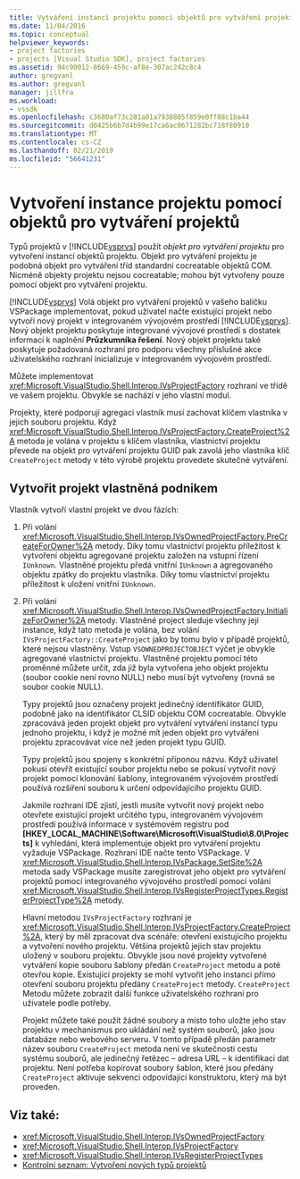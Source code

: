 ```yaml
---
title: Vytváření instancí projektu pomocí objektů pro vytváření projektů | Dokumentace Microsoftu
ms.date: 11/04/2016
ms.topic: conceptual
helpviewer_keywords:
- project factories
- projects [Visual Studio SDK], project factories
ms.assetid: 94c90012-8669-459c-af8e-307ac242c8c4
author: gregvanl
ms.author: gregvanl
manager: jillfra
ms.workload:
- vssdk
ms.openlocfilehash: c3680af73c281a01a7938805f859e0ff88c1ba44
ms.sourcegitcommit: d0425b6b7d4b99e17ca6ac0671282bc718f80910
ms.translationtype: MT
ms.contentlocale: cs-CZ
ms.lasthandoff: 02/21/2019
ms.locfileid: "56641231"
---
```

# <a name="create-project-instances-by-using-project-factories"></a>Vytvoření instance projektu pomocí objektů pro vytváření projektů
Typů projektů v [!INCLUDE[vsprvs](../../code-quality/includes/vsprvs_md.md)] použít *objekt pro vytváření projektu* pro vytvoření instancí objektů projektu. Objekt pro vytváření projektu je podobná objekt pro vytváření tříd standardní cocreatable objektů COM. Nicméně objekty projektu nejsou cocreatable; mohou být vytvořeny pouze pomocí objekt pro vytváření projektu.

 [!INCLUDE[vsprvs](../../code-quality/includes/vsprvs_md.md)] Volá objekt pro vytváření projektů v vašeho balíčku VSPackage implementovat, pokud uživatel načte existující projekt nebo vytvoří nový projekt v integrovaném vývojovém prostředí [!INCLUDE[vsprvs](../../code-quality/includes/vsprvs_md.md)]. Nový objekt projektu poskytuje integrované vývojové prostředí s dostatek informací k naplnění **Průzkumníka řešení**. Nový objekt projektu také poskytuje požadovaná rozhraní pro podporu všechny příslušné akce uživatelského rozhraní inicializuje v integrovaném vývojovém prostředí.

 Můžete implementovat <xref:Microsoft.VisualStudio.Shell.Interop.IVsProjectFactory> rozhraní ve třídě ve vašem projektu. Obvykle se nachází v jeho vlastní modul.

 Projekty, které podporují agregaci vlastník musí zachovat klíčem vlastníka v jejich souboru projektu. Když <xref:Microsoft.VisualStudio.Shell.Interop.IVsProjectFactory.CreateProject%2A> metoda je volána v projektu s klíčem vlastníka, vlastnictví projektu převede na objekt pro vytváření projektu GUID pak zavolá jeho vlastníka klíč `CreateProject` metody v této výrobě projektu provedete skutečné vytváření.

## <a name="create-an-owned-project"></a>Vytvořit projekt vlastněná podnikem
 Vlastník vytvoří vlastní projekt ve dvou fázích:

1. Při volání <xref:Microsoft.VisualStudio.Shell.Interop.IVsOwnedProjectFactory.PreCreateForOwner%2A> metody. Díky tomu vlastnictví projektu příležitost k vytvoření objektu agregované projektu založen na vstupní řízení `IUnknown`. Vlastněné projektu předá vnitřní `IUnknown` a agregovaného objektu zpátky do projektu vlastníka. Díky tomu vlastnictví projektu příležitost k uložení vnitřní `IUnknown`.

2. Při volání <xref:Microsoft.VisualStudio.Shell.Interop.IVsOwnedProjectFactory.InitializeForOwner%2A> metody. Vlastněné project sleduje všechny její instance, když tato metoda je volána, bez volání `IVsProjectFactory::CreateProject` jako by tomu bylo v případě projektů, které nejsou vlastněny. Vstup `VSOWNEDPROJECTOBJECT` výčet je obvykle agregované vlastnictví projektu. Vlastněné projektu pomocí této proměnné můžete určit, zda již byla vytvořena jeho objekt projektu (soubor cookie není rovno NULL) nebo musí být vytvořeny (rovná se soubor cookie NULL).

   Typy projektů jsou označeny projekt jedinečný identifikátor GUID, podobně jako na identifikátor CLSID objektu COM cocreatable. Obvykle zpracovává jeden projekt objekt pro vytváření vytváření instancí typu jednoho projektu, i když je možné mít jeden objekt pro vytváření projektu zpracovávat více než jeden projekt typu GUID.

   Typy projektů jsou spojeny s konkrétní příponou názvu. Když uživatel pokusí otevřít existující soubor projektu nebo se pokusí vytvořit nový projekt pomocí klonování šablony, integrovaném vývojovém prostředí používá rozšíření souboru k určení odpovídajícího projektu GUID.

   Jakmile rozhraní IDE zjistí, jestli musíte vytvořit nový projekt nebo otevřete existující projekt určitého typu, integrovaném vývojovém prostředí používá informace v systémovém registru pod **[HKEY_LOCAL_MACHINE\Software\Microsoft\VisualStudio\8.0\Projects]**  k vyhledání, která implementuje objekt pro vytváření projektu vyžaduje VSPackage. Rozhraní IDE načte tento VSPackage. V <xref:Microsoft.VisualStudio.Shell.Interop.IVsPackage.SetSite%2A> metoda sady VSPackage musíte zaregistrovat jeho objekt pro vytváření projektů pomocí integrovaného vývojového prostředí pomocí volání <xref:Microsoft.VisualStudio.Shell.Interop.IVsRegisterProjectTypes.RegisterProjectType%2A> metody.

   Hlavní metodou `IVsProjectFactory` rozhraní je <xref:Microsoft.VisualStudio.Shell.Interop.IVsProjectFactory.CreateProject%2A>, který by měl zpracovat dva scénáře: otevření existujícího projektu a vytvoření nového projektu. Většina projektů jejich stav projektu uložený v souboru projektu. Obvykle jsou nové projekty vytvořené vytváření kopie souboru šablony předán `CreateProject` metodu a poté otevřou kopie. Existující projekty se mohl vytvořit jeho instanci přímo otevření souboru projektu předány `CreateProject` metody. `CreateProject` Metodu můžete zobrazit další funkce uživatelského rozhraní pro uživatele podle potřeby.

   Projekt můžete také použít žádné soubory a místo toho uložte jeho stav projektu v mechanismus pro ukládání než systém souborů, jako jsou databáze nebo webového serveru. V tomto případě předán parametr název souboru `CreateProject` metoda není ve skutečnosti cestu systému souborů, ale jedinečný řetězec – adresa URL – k identifikaci dat projektu. Není potřeba kopírovat soubory šablon, které jsou předány `CreateProject` aktivuje sekvenci odpovídající konstruktoru, který má být proveden.

## <a name="see-also"></a>Viz také:
- <xref:Microsoft.VisualStudio.Shell.Interop.IVsOwnedProjectFactory>
- <xref:Microsoft.VisualStudio.Shell.Interop.IVsProjectFactory>
- <xref:Microsoft.VisualStudio.Shell.Interop.IVsRegisterProjectTypes>
- [Kontrolní seznam: Vytvoření nových typů projektů](../../extensibility/internals/checklist-creating-new-project-types.md)